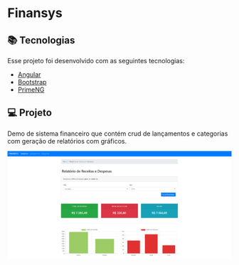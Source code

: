 # Finansys

## 📚 Tecnologias

Esse projeto foi desenvolvido com as seguintes tecnologias:

- [Angular](https://angular.io/)
- [Bootstrap](https://getbootstrap.com/)
- [PrimeNG](https://primefaces.org/primeng/showcase/#/)

## 💻 Projeto

Demo de sistema financeiro que contém crud de lançamentos e categorias com geração de relatórios com gráficos.

<p align="center">
    <img src="print.png" alt="drawing" width="800"/>
</p>
